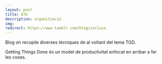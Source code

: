 ```yaml
---
layout: post
title: GTD
description: organització
img: 
redirect: https://www.tumblr.com/blog/inclusa
---
```


Blog on recopile diverses tècniques de al voltant del tema TGD.


Getting Things Done és un model de productivitat enfocat en arribar a fer les coses.
